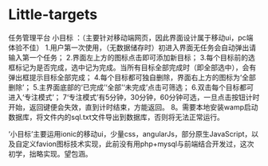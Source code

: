 # Little-targets
任务管理平台
小目标 ：（主要针对移动端网页，因此界面设计属于移动ui，pc端体验不佳）
1.用户第一次使用，（无数据储存时）初进入界面无任务会自动弹出请输入第一个任务；
2.界面左上方的图标点击即可添加新目标；
3.每个目标前的选框标记为是否完成，选中记为完成。当所有目标全部完成时（即全部选中），会有弹出框提示目标全部完成；
4.每个目标都可独自删除，界面右上方的图标为‘全部删除’；
5.主界面底部的‘已完成’‘全部’‘未完成’点击可筛选；
6.双击每个目标都可进入‘专注模式’；
7‘专注模式’有5分钟，30分钟，60分钟可选，一旦点击按钮计时开始，返回键便会失效，直到计时结束，方能返回。
8。需要本地安装wamp启动数据库，将文件内的sql.txt文件导出到数据库，否则将无法正常运行。

‘小目标’主要运用ionic的移动ui，少量css，angularJs，部分原生JavaScript，以及自定义favion图标技术实现，此前没有用php+mysql与前端结合开发过，这次初学，拙略实现。望包涵。
